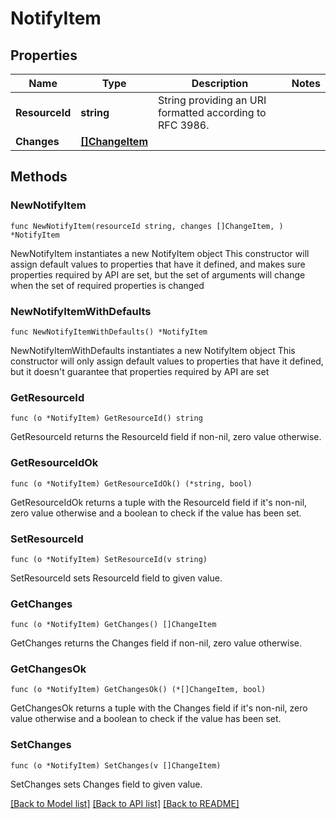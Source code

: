 # NotifyItem

## Properties

Name | Type | Description | Notes
------------ | ------------- | ------------- | -------------
**ResourceId** | **string** | String providing an URI formatted according to RFC 3986. | 
**Changes** | [**[]ChangeItem**](ChangeItem.md) |  | 

## Methods

### NewNotifyItem

`func NewNotifyItem(resourceId string, changes []ChangeItem, ) *NotifyItem`

NewNotifyItem instantiates a new NotifyItem object
This constructor will assign default values to properties that have it defined,
and makes sure properties required by API are set, but the set of arguments
will change when the set of required properties is changed

### NewNotifyItemWithDefaults

`func NewNotifyItemWithDefaults() *NotifyItem`

NewNotifyItemWithDefaults instantiates a new NotifyItem object
This constructor will only assign default values to properties that have it defined,
but it doesn't guarantee that properties required by API are set

### GetResourceId

`func (o *NotifyItem) GetResourceId() string`

GetResourceId returns the ResourceId field if non-nil, zero value otherwise.

### GetResourceIdOk

`func (o *NotifyItem) GetResourceIdOk() (*string, bool)`

GetResourceIdOk returns a tuple with the ResourceId field if it's non-nil, zero value otherwise
and a boolean to check if the value has been set.

### SetResourceId

`func (o *NotifyItem) SetResourceId(v string)`

SetResourceId sets ResourceId field to given value.


### GetChanges

`func (o *NotifyItem) GetChanges() []ChangeItem`

GetChanges returns the Changes field if non-nil, zero value otherwise.

### GetChangesOk

`func (o *NotifyItem) GetChangesOk() (*[]ChangeItem, bool)`

GetChangesOk returns a tuple with the Changes field if it's non-nil, zero value otherwise
and a boolean to check if the value has been set.

### SetChanges

`func (o *NotifyItem) SetChanges(v []ChangeItem)`

SetChanges sets Changes field to given value.



[[Back to Model list]](../README.md#documentation-for-models) [[Back to API list]](../README.md#documentation-for-api-endpoints) [[Back to README]](../README.md)


